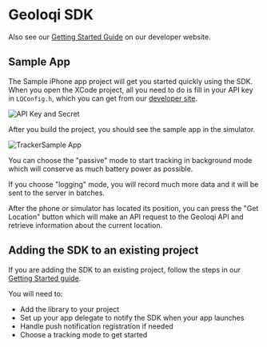 Geoloqi SDK
===========

Also see our [Getting Started Guide](https://developers.geoloqi.com/ios/getting-started) on our developer website.


Sample App
----------

The Sample iPhone app project will get you started quickly using the SDK. When you open the XCode project, all you need to do is fill in your API key in `LQConfig.h`, which you can get from our [developer site](https://developers.geoloqi.com/get-an-api-key).

![API Key and Secret](https://developer-site-content.geoloqi.com/wiki/images/thumb/0/06/TrackerSample_set_your_api_key_and_secret.png/670px-TrackerSample_set_your_api_key_and_secret.png)

After you build the project, you should see the sample app in the simulator.

![TrackerSample App](https://developer-site-content.geoloqi.com/wiki/images/thumb/1/1f/TrackerSample_iPhone_App.png/280px-TrackerSample_iPhone_App.png)

You can choose the "passive" mode to start tracking in background mode which will conserve as much battery power as possible.

If you choose "logging" mode, you will record much more data and it will be sent to the server in batches. 

After the phone or simulator has located its position, you can press the "Get Location" button which will make an API request to the Geoloqi API and retrieve information about the current location.


Adding the SDK to an existing project
-------------------------------------

If you are adding the SDK to an existing project, follow the steps in our [Getting Started guide](https://developers.geoloqi.com/ios/getting-started).

You will need to:

* Add the library to your project
* Set up your app delegate to notify the SDK when your app launches
* Handle push notification registration if needed
* Choose a tracking mode to get started


